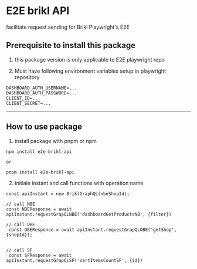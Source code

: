 # E2E brikl API

facilitate request sending for Brikl Playwright's E2E

## Prerequisite to install this package

1. this package version is only applicable to E2E playwright repo

2. Must have following environment variables setup in playwright repository

```
DASHBOARD_AUTH_USERNAME=...
DASHBOARD_AUTH_PASSWORD=...
CLIENT_ID=...
CLIENT_SECRET=...
```

---

## How to use package

1. install package with pnpm or npm

```
npm install e2e-brikl-api

or

pnpm install e2e-brikl-api
```

2. initiale instant and call functions with operation name

```
const apiInstant = new BriklGraphQL(nbeShopId);

// call NBE
const NBEResponse = await apiInstant.requestGrapQLNBE('dashboardGetProductsNB', {filter})

// call OBE
 const OBEResponse = await apiInstant.requestGrapQLOBE('getShop', {shopId});


// call SF
 const SFResponse = await apiInstant.requestGrapQLSF('cartItemsCountSF', {id})
```
